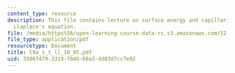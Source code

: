 ```yaml
---
content_type: resource
description: This file contains lecture on surface energy and capillarity forces and
  Llaplace's equation.
file: /media/https%3A/open-learning-course-data-rc.s3.amazonaws.com/12-524-mechanical-properties-of-rocks-fall-2005/3508f4793319f04b66a3dd83d7cc7e92_l9a_s_t_ll_10_05.pdf
file_type: application/pdf
resourcetype: Document
title: l9a_s_t_ll_10_05.pdf
uid: 3508f479-3319-f04b-66a3-dd83d7cc7e92
---
```

